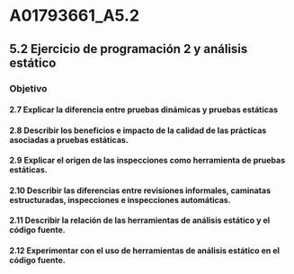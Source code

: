 # A01793661_A5.2

## 5.2 Ejercicio de programación 2 y análisis estático

### Objetivo

#### 2.7 Explicar la diferencia entre pruebas dinámicas y pruebas estáticas
#### 2.8 Describir los beneficios e impacto de la calidad de las prácticas asociadas a pruebas estáticas.
#### 2.9 Explicar el origen de las inspecciones como herramienta de pruebas estáticas.
#### 2.10 Describir las diferencias entre revisiones informales, caminatas estructuradas, inspecciones e inspecciones automáticas.
#### 2.11 Describir la relación de las herramientas de análisis estático y el código fuente.
#### 2.12 Experimentar con el uso de herramientas de análisis estático en el código fuente.
